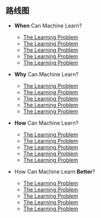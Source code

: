 ## 路线图

- **When** Can Machine Learn?
  - [The Learning Problem](mlf01.md)
  - [The Learning Problem](mlf01.md)
  - [The Learning Problem](mlf01.md)
  - [The Learning Problem](mlf01.md)
  - [The Learning Problem](mlf01.md)

- **Why** Can Machine Learn?
  - [The Learning Problem](mlf01.md)
  - [The Learning Problem](mlf01.md)
  - [The Learning Problem](mlf01.md)
  - [The Learning Problem](mlf01.md)
  - [The Learning Problem](mlf01.md)

- **How** Can Machine Learn?
  - [The Learning Problem](mlf01.md)
  - [The Learning Problem](mlf01.md)
  - [The Learning Problem](mlf01.md)
  - [The Learning Problem](mlf01.md)
  - [The Learning Problem](mlf01.md) 
  
- How Can Machine Learn **Better**?
  - [The Learning Problem](mlf01.md)
  - [The Learning Problem](mlf01.md)
  - [The Learning Problem](mlf01.md)
  - [The Learning Problem](mlf01.md)
  - [The Learning Problem](mlf01.md)
